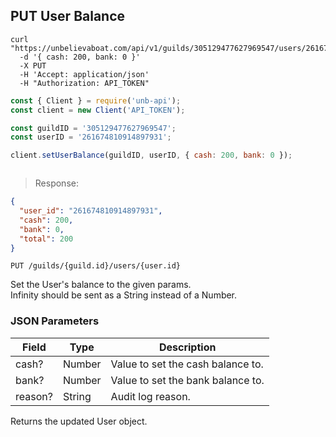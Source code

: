 ## PUT User Balance

```shell
curl "https://unbelievaboat.com/api/v1/guilds/305129477627969547/users/261674810914897931"
  -d '{ cash: 200, bank: 0 }'
  -X PUT
  -H 'Accept: application/json'
  -H "Authorization: API_TOKEN"
```

```javascript
const { Client } = require('unb-api');
const client = new Client('API_TOKEN');

const guildID = '305129477627969547';
const userID = '261674810914897931';

client.setUserBalance(guildID, userID, { cash: 200, bank: 0 });
```

```python

```

> Response:

```json
{ 
  "user_id": "261674810914897931", 
  "cash": 200, 
  "bank": 0, 
  "total": 200 
}
```

`PUT /guilds/{guild.id}/users/{user.id}`

Set the User's balance to the given params.  
Infinity should be sent as a String instead of a Number.

### JSON Parameters

Field | Type | Description
--------- | ------- | -----------
cash?       | Number    | Value to set the cash balance to.
bank?       | Number    | Value to set the bank balance to.
reason?     | String    | Audit log reason.


Returns the updated User object. 
